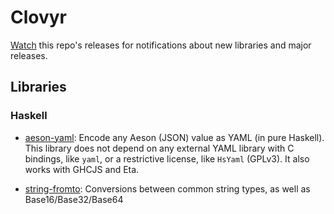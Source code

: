 # Clovyr

[Watch](https://github.com/clovyr/clovyr/subscription) this repo's releases for notifications about new libraries and major releases.

## Libraries

### Haskell

- [aeson-yaml](https://github.com/clovyr/aeson-yaml): Encode any Aeson (JSON) value as YAML (in pure Haskell). This library does not depend on any external YAML library with C bindings, like `yaml`, or a restrictive license, like `HsYaml` (GPLv3). It also works with GHCJS and Eta.

- [string-fromto](https://github.com/clovyr/string-fromto): Conversions between common string types, as well as Base16/Base32/Base64
